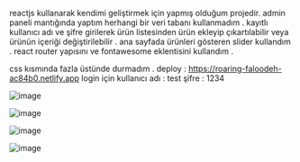 reactjs kullanarak kendimi geliştirmek için yapmış olduğum projedir. admin paneli mantığında yaptım herhangi bir veri tabanı kullanmadım . kayıtlı kullanıcı adı ve şifre girilerek ürün listesinden ürün ekleyip çıkartılabilir veya ürünün içeriği değiştirilebilir . ana sayfada ürünleri gösteren slider kullandım . react router yapısını ve fontawesome eklentisini  kullandım .

css kısmında fazla üstünde durmadım .
deploy : https://roaring-faloodeh-ac84b0.netlify.app
login için kullanıcı adı : test  şifre : 1234


![image](https://user-images.githubusercontent.com/110103127/197521250-938c6a39-4568-4747-b284-cfcbbe4ebc75.png)

![image](https://user-images.githubusercontent.com/110103127/197521416-73fcd588-f8eb-49bb-af72-b017410945d9.png)

![image](https://user-images.githubusercontent.com/110103127/197521561-cb15dac7-242e-48da-83ca-b8e03e836e01.png)

![image](https://user-images.githubusercontent.com/110103127/197521674-368287c4-8db6-432f-8c6d-526e35a983ed.png)
